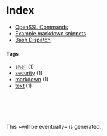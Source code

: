 # Index

- [OpenSSL Commands](openssl-commands)
- [Example markdown snippets](markdown)
- [Bash Dispatch](bash-dispatch)


#### Tags
- [shell](tags/shell) (1)
- [security](tags/security) (1)
- [markdown](tags/markdown) (1)
- [text](tags/text) (1)


#  &nbsp;
This ~will be eventually~ is generated.